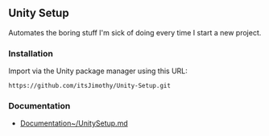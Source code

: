 ## Unity Setup

Automates the boring stuff I'm sick of doing every time I start a new project.

### Installation

Import via the Unity package manager using this URL:

`https://github.com/itsJimothy/Unity-Setup.git`

### Documentation

- [Documentation~/UnitySetup.md](Documentation~/UnitySetup.md)
